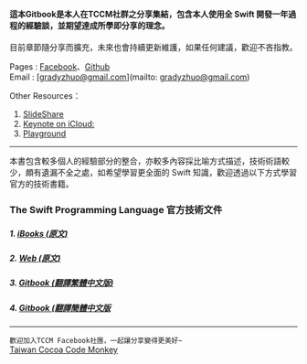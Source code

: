 #### 這本Gitbook是本人在TCCM社群之分享集結，包含本人使用全 Swift 開發一年過程的經驗談，並期望達成所學即分享的理念。


目前章節隨分享而擴充，未來也會持續更新維護，如果任何建議，歡迎不吝指教。



Pages : [Facebook](https://www.facebook.com/gradyzhuo)、[Github](https://www.github.com/gradyzhuo)
<br />
Email : [gradyzhuo@gmail.com](mailto: gradyzhuo@gmail.com) 


Other Resources：
1. [SlideShare](http://www.slideshare.net/gradyzhuo/swift-n)
2. [Keynote on iCloud:](https://goo.gl/8gWNU2 )
3. [Playground](https://github.com/gradyzhuo/MeetSwiftTutorial/tree/Episode_1)


---
本書包含較多個人的經驗部分的整合，亦較多內容採比喻方式描述，技術術語較少，頗有遺漏不全之處，如希望學習更全面的 Swift 知識，歡迎透過以下方式學習官方的技術書籍。

### The Swift Programming Language 官方技術文件

##### 1. [iBooks (原文)](https://itunes.apple.com/tw/book/swift-programming-language/id881256329?mt=11)
##### 2. [Web (原文)](https://developer.apple.com/library/ios/documentation/Swift/Conceptual/Swift_Programming_Language/index.html#//apple_ref/doc/uid/TP40014097-CH3-ID0) 
##### 3. [Gitbook (翻譯繁體中文版)](https://www.gitbook.com/book/tommy60703/swift-language-traditional-chinese/details)
##### 4. [Gitbook (翻譯簡體中文版](https://www.gitbook.com/book/numbbbbb/-the-swift-programming-language-/details)


---
`歡迎加入TCCM Facebook社團，一起讓分享變得更美好~`<br />[Taiwan Cocoa Code Monkey](https://www.facebook.com/groups/twccm)